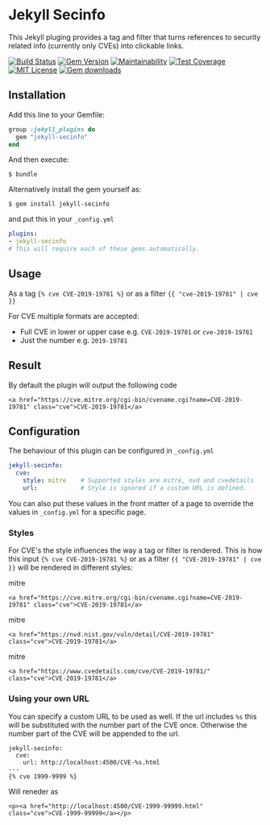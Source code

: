 # Jekyll Secinfo

This Jekyll pluging provides a tag and filter that turns references to security related info (currently only CVEs) into clickable links.


[![Build Status](https://circleci.com/gh/MrSeccubus/jekyll-secinfo.svg?style=svg)](https://circleci.com/gh/MrSeccubus/jekyll-secinfo)
[![Gem Version](https://badge.fury.io/rb/jekyll-secinfo.svg)](https://badge.fury.io/rb/jekyll-secinfo)
[![Maintainability](https://api.codeclimate.com/v1/badges/a99a88d28ad37a79dbf6/maintainability)](https://codeclimate.com/github/codeclimate/codeclimate/maintainability)
[![Test Coverage](https://api.codeclimate.com/v1/badges/a99a88d28ad37a79dbf6/test_coverage)](https://codeclimate.com/github/codeclimate/codeclimate/test_coverage)
[![MIT License](https://img.shields.io/badge/License-MIT-brightgreen.svg)](https://github.com/MrSeccubus/jekyll-secinfo/blob/main/LICENSE.txt)
[![Gem downloads](https://img.shields.io/gem/dt/jekyll-secinfo)](https://rubygems.org/gems/jekyll-secinfo)
## Installation

Add this line to your Gemfile:

```ruby
group :jekyll_plugins do
  gem "jekyll-secinfo"
end
```

And then execute:

    $ bundle

Alternatively install the gem yourself as:

    $ gem install jekyll-secinfo

and put this in your ``_config.yml`` 

```yaml
plugins: 
- jekyll-secinfo
# This will require each of these gems automatically.
```

## Usage

As a tag `{% cve CVE-2019-19781 %}` or as a filter `{{ "cve-2019-19781" | cve }}`

For CVE multiple formats are accepted:
* Full CVE in lower or upper case e.g. `CVE-2019-19781` or `cve-2019-19781`
* Just the number e.g. `2019-19781`

## Result

By default the plugin will output the following code

```markup
<a href="https://cve.mitre.org/cgi-bin/cvename.cgi?name=CVE-2019-19781" class="cve">CVE-2019-19781</a>
```

## Configuration

The behaviour of this plugin can be configured in `_config.yml`

```yml
jekyll-secinfo: 
  cve: 
    style: mitre    # Supported styles are mitre, nvd and cvedetails
    url:            # Style is ignored if a custom URL is defined.
```

You can also put these values in the front matter of a page to override the values in `_config.yml` for a specific page.

### Styles

For CVE's the style influences the way a tag or filter is rendered. This is how this input `{% cve CVE-2019-19781 %}` or as a filter `{{ "CVE-2019-19781" | cve }}` will be rendered in different styles:

mitre
```markup
<a href="https://cve.mitre.org/cgi-bin/cvename.cgi?name=CVE-2019-19781" class="cve">CVE-2019-19781</a>
```

mitre
```markup
<a href="https://nvd.nist.gov/vuln/detail/CVE-2019-19781" class="cve">CVE-2019-19781</a>
```

mitre
```markup
<a href="https://www.cvedetails.com/cve/CVE-2019-19781/" class="cve">CVE-2019-19781</a>
```

### Using your own URL

You can specify a custom URL to be used as well. If the url includes `%s` this will be substituted with the number part of the CVE once. Otherwise the number part of the CVE will be appended to the url.

```markup
jekyll-secinfo: 
  cve: 
    url: http://localhost:4500/CVE-%s.html
---
{% cve 1999-9999 %}
```

Will reneder as
```markup
<p><a href="http://localhost:4500/CVE-1999-99999.html" class="cve">CVE-1999-99999</a></p>
```

